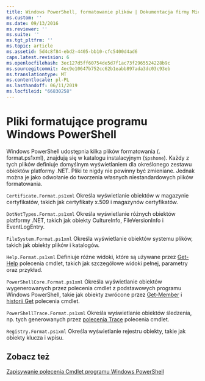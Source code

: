 ```yaml
---
title: Windows PowerShell, formatowanie plików | Dokumentacja firmy Microsoft
ms.custom: ''
ms.date: 09/13/2016
ms.reviewer: ''
ms.suite: ''
ms.tgt_pltfrm: ''
ms.topic: article
ms.assetid: 5d4c8f84-ebd2-4405-bb10-cfc5400d4ad6
caps.latest.revision: 6
ms.openlocfilehash: 3ec127d5ff60754de5d7f1ac73f2965524228b9c
ms.sourcegitcommit: 4ec9e10647b752cc62b1eabb897ada3dc03c93eb
ms.translationtype: MT
ms.contentlocale: pl-PL
ms.lasthandoff: 06/11/2019
ms.locfileid: "66830258"
---
```

# <a name="windows-powershell-formatting-files"></a>Pliki formatujące programu Windows PowerShell

Windows PowerShell udostępnia kilka plików formatowania (. format.ps1xml), znajdują się w katalogu instalacyjnym (`$pshome`). Każdy z tych plików definiuje domyślnym wyświetlaniem dla określonego zestawu obiektów platformy .NET. Pliki te nigdy nie powinny być zmieniane. Jednak można je jako odwołanie do tworzenia własnych niestandardowych plików formatowania.

`Certificate.Format.ps1xml` Określa wyświetlanie obiektów w magazynie certyfikatów, takich jak certyfikaty x.509 i magazynów certyfikatów.

`DotNetTypes.Format.ps1xml` Określa wyświetlanie różnych obiektów platformy .NET, takich jak obiekty CultureInfo, FileVersionInfo i EventLogEntry.

`FileSystem.Format.ps1xml` Określa wyświetlanie obiektów systemu plików, takich jak obiekty plików i katalogów.

`Help.Format.ps1xml` Definiuje różne widoki, które są używane przez [Get-Help](/powershell/module/Microsoft.PowerShell.Core/Get-Help) polecenia cmdlet, takich jak szczegółowe widoki pełnej, parametry oraz przykład.

`PowerShellCore.Format.ps1xml` Określa wyświetlanie obiektów wygenerowanych przez polecenia cmdlet z podstawowych programu Windows PowerShell, takie jak obiekty zwrócone przez [Get-Member](/powershell/module/Microsoft.PowerShell.Utility/Get-Member) i [historii Get](/powershell/module/Microsoft.PowerShell.Core/Get-History) polecenia cmdlet.

`PowerShellTrace.Format.ps1xml` Określa wyświetlanie obiektów śledzenia, np. tych generowanych przez [polecenia Trace](/powershell/module/Microsoft.PowerShell.Utility/Trace-Command) polecenia cmdlet.

`Registry.Format.ps1xml` Określa wyświetlanie rejestru obiekty, takie jak obiekty klucza i wpisu.

## <a name="see-also"></a>Zobacz też

[Zapisywanie polecenia Cmdlet programu Windows PowerShell](../cmdlet/writing-a-windows-powershell-cmdlet.md)
